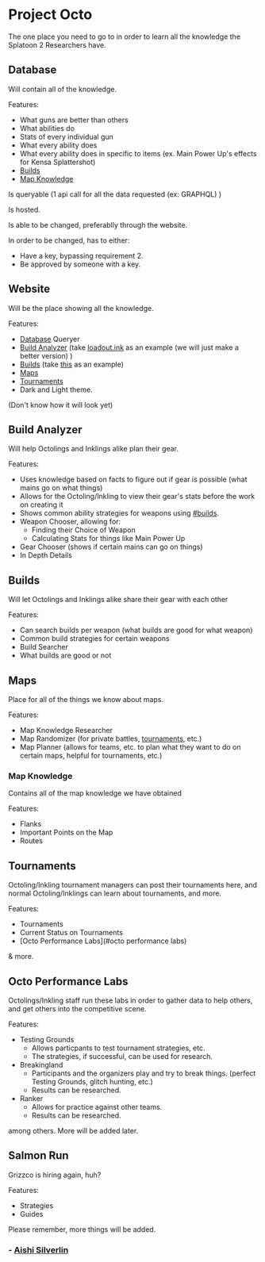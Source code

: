 # Project Octo
The one place you need to go to in order to learn all the knowledge the Splatoon 2 Researchers have.


## Database
Will contain all of the knowledge.

Features:
- What guns are better than others
- What abilities do
- Stats of every individual gun
- What every ability does
- What every ability does in specific to items (ex. Main Power Up's effects for Kensa Splattershot)
- [Builds](#builds)
- [Map Knowledge](#map_knowledge)

Is queryable (1 api call for all the data requested (ex: GRAPHQL) )

Is hosted.

Is able to be changed, preferablly through the website.

In order to be changed, has to either:

- Have a key, bypassing requirement 2.
- Be approved by someone with a key.

## Website
Will be the place showing all the knowledge.

Features:
- [Database](#database) Queryer
- [Build Analyzer](#build_analyzer) (take [loadout.ink](https://selicia.github.io) as an example (we will just make a better version) )
- [Builds](#builds) (take [this](https://sendou.ink/builds) as an example)
- [Maps](#maps)
- [Tournaments](#tournaments)
- Dark and Light theme.

(Don't know how it will look yet)

## Build Analyzer
Will help Octolings and Inklings alike plan their gear.

Features:
- Uses knowledge based on facts to figure out if gear is possible (what mains go on what things)
- Allows for the Octoling/Inkling to view their gear's stats before the work on creating it
- Shows common ability strategies for weapons using [#builds](#builds).
- Weapon Chooser, allowing for:
  - Finding their Choice of Weapon
  - Calculating Stats for things like Main Power Up
- Gear Chooser (shows if certain mains can go on things)
- In Depth Details

## Builds
Will let Octolings and Inklings alike share their gear with each other

Features:
- Can search builds per weapon (what builds are good for what weapon)
- Common build strategies for certain weapons
- Build Searcher
- What builds are good or not

## Maps
Place for all of the things we know about maps.

Features:
- Map Knowledge Researcher
- Map Randomizer (for private battles, [tournaments](#tournaments), etc.)
- Map Planner (allows for teams, etc. to plan what they want to do on certain maps, helpful for tournaments, etc.)

### Map Knowledge
Contains all of the map knowledge we have obtained

Features:
- Flanks
- Important Points on the Map
- Routes

## Tournaments
Octoling/Inkling tournament managers can post their tournaments here, and normal Octoling/Inklings can learn about tournaments, and more.

Features:
- Tournaments
- Current Status on Tournaments
- [Octo Performance Labs](#octo performance labs)

& more.


## Octo Performance Labs
Octolings/Inkling staff run these labs in order to gather data to help others, and get others into the competitive scene.

Features:
- Testing Grounds
  - Allows particpants to test tournament strategies, etc.
  - The strategies, if successful, can be used for research.
- Breakingland
  - Participants and the organizers play and try to break things. (perfect Testing Grounds, glitch hunting, etc.)
  - Results can be researched.
- Ranker
  - Allows for practice against other teams.
  - Results can be researched.

among others. More will be added later.

## Salmon Run
Grizzco is hiring again, huh?

Features:
- Strategies
- Guides



Please remember, more things will be added.

### \- [Aishi Silverlin](github.com/aishi)
